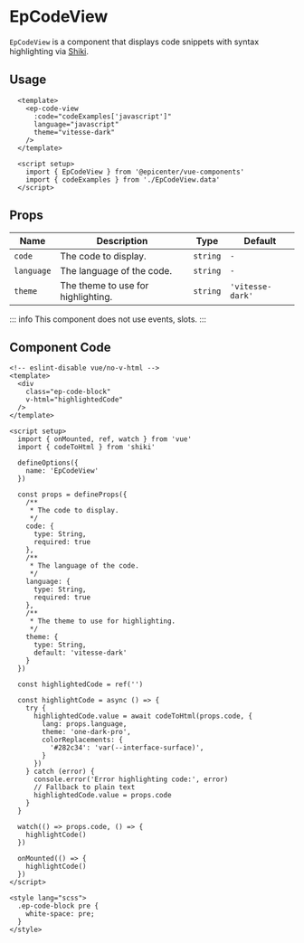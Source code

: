 # EpCodeView



`EpCodeView` is a component that displays code snippets with syntax highlighting via [Shiki](https://shiki.matsu.io/).

## Usage
```vue
  <template>
    <ep-code-view
      :code="codeExamples['javascript']"
      language="javascript"
      theme="vitesse-dark"
    />
  </template>

  <script setup>
    import { EpCodeView } from '@epicenter/vue-components'
    import { codeExamples } from './EpCodeView.data'
  </script>
```
    

## Props
| Name | Description | Type | Default |
|------|-------------|------|---------|
| `code` | The code to display. | `string` | `-` |
| `language` | The language of the code. | `string` | `-` |
| `theme` | The theme to use for highlighting. | `string` | `'vitesse-dark'` |


::: info
This component does not use events, slots.
:::

## Component Code

```vue
<!-- eslint-disable vue/no-v-html -->
<template>
  <div
    class="ep-code-block"
    v-html="highlightedCode"
  />
</template>

<script setup>
  import { onMounted, ref, watch } from 'vue'
  import { codeToHtml } from 'shiki'

  defineOptions({
    name: 'EpCodeView'
  })

  const props = defineProps({
    /**
     * The code to display.
     */
    code: {
      type: String,
      required: true
    },
    /**
     * The language of the code.
     */
    language: {
      type: String,
      required: true
    },
    /**
     * The theme to use for highlighting.
     */
    theme: {
      type: String,
      default: 'vitesse-dark'
    }
  })

  const highlightedCode = ref('')

  const highlightCode = async () => {
    try {
      highlightedCode.value = await codeToHtml(props.code, {
        lang: props.language,
        theme: 'one-dark-pro',
        colorReplacements: {
          '#282c34': 'var(--interface-surface)',
        }
      })
    } catch (error) {
      console.error('Error highlighting code:', error)
      // Fallback to plain text
      highlightedCode.value = props.code
    }
  }

  watch(() => props.code, () => {
    highlightCode()
  })

  onMounted(() => {
    highlightCode()
  })
</script>

<style lang="scss">
  .ep-code-block pre {
    white-space: pre;
  }
</style>

```
